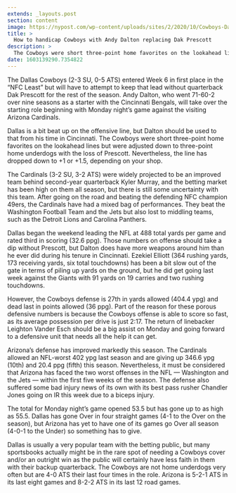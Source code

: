 ```yaml
--- 
extends: _layouts.post 
section: content 
image: https://nypost.com/wp-content/uploads/sites/2/2020/10/Cowboys-Dalton.jpg?quality=90&strip=all&w=1200 
title: > 
  How to handicap Cowboys with Andy Dalton replacing Dak Prescott 
description: > 
  The Cowboys were short three-point home favorites on the lookahead lines but were adjusted down to three-point home underdogs with the loss of Prescott.However, the Cowboys defense is 27th in yards allowed (404.4 ypg) and dead last in points allowed (36 ppg).The Cardinals allowed an NFL-worst 402 ypg last season and are giving up 346.6 ypg (10th) and 20.4 ppg (fifth) this season.The Cowboys are not home underdogs very often but are 4-0 ATS their last four times in the role.Arizona is 5-2-1 ATS in its last eight games and 8-2-2 ATS in its last 12 road games. 
date: 1603139290.7354822 
--- 
```

<div><p>The Dallas Cowboys (2-3 SU, 0-5 ATS) entered Week 6 in first place in the &#8220;NFC Least&#8221; but will have to attempt to keep that lead without quarterback Dak Prescott for the rest of the season. Andy Dalton, who went 71-60-2 over nine seasons as a starter with the Cincinnati Bengals, will take over the starting role beginning with Monday night&#8217;s game against the visiting Arizona Cardinals.</p>
<p>Dallas is a bit beat up on the offensive line, but Dalton should be used to that from his time in Cincinnati. The Cowboys were short three-point home favorites on the lookahead lines but were adjusted down to three-point home underdogs with the loss of Prescott. Nevertheless, the line has dropped down to +1 or +1.5, depending on your shop.</p>
<p>The Cardinals (3-2 SU, 3-2 ATS) were widely projected to be an improved team behind second-year quarterback Kyler Murray, and the betting market has been high on them all season, but there is still some uncertainty with this team. After going on the road and beating the defending NFC champion 49ers, the Cardinals have had a mixed bag of performances. They beat the Washington Football Team and the Jets but also lost to middling teams, such as the Detroit Lions and Carolina Panthers.</p>
<p>Dallas began the weekend leading the NFL at 488 total yards per game and rated third in scoring (32.6 ppg). Those numbers on offense should take a dip without Prescott, but Dalton does have more weapons around him than he ever did during his tenure in Cincinnati. Ezekiel Elliott (364 rushing yards, 173 receiving yards, six total touchdowns) has been a bit slow out of the gate in terms of piling up yards on the ground, but he did get going last week against the Giants with 91 yards on 19 carries and two rushing touchdowns.</p>
 
<p>However, the Cowboys defense is 27th in yards allowed (404.4 ypg) and dead last in points allowed (36 ppg). Part of the reason for these porous defensive numbers is because the Cowboys offense is able to score so fast, as its average possession per drive is just 2:17. The return of linebacker Leighton Vander Esch should be a big assist on Monday and going forward to a defensive unit that needs all the help it can get.</p>
<p>Arizona&#8217;s defense has improved markedly this season. The Cardinals allowed an NFL-worst 402 ypg last season and are giving up 346.6 ypg (10th) and 20.4 ppg (fifth) this season. Nevertheless, it must be considered that Arizona has faced the two worst offenses in the NFL &#8212; Washington and the Jets &#8212; within the first five weeks of the season. The defense also suffered some bad injury news of its own with its best pass rusher Chandler Jones going on IR this week due to a biceps injury.</p>
<p>The total for Monday night&#8217;s game opened 53.5 but has gone up to as high as 55.5. Dallas has gone Over in four straight games (4-1 to the Over on the season), but Arizona has yet to have one of its games go Over all season (4-0-1 to the Under) so something has to give.</p>
<p>Dallas is usually a very popular team with the betting public, but many sportsbooks actually might be in the rare spot of needing a Cowboys cover and/or an outright win as the public will certainly have less faith in them with their backup quarterback. The Cowboys are not home underdogs very often but are 4-0 ATS their last four times in the role. Arizona is 5-2-1 ATS in its last eight games and 8-2-2 ATS in its last 12 road games.</p>
			</div>